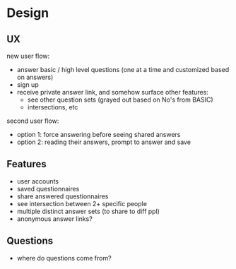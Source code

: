# Design

## UX

new user flow:

- answer basic / high level questions (one at a time and customized based on answers)
- sign up
- receive private answer link, and somehow surface other features:
  - see other question sets (grayed out based on No's from BASIC)
  - intersections, etc

second user flow:

- option 1: force answering before seeing shared answers
- option 2: reading their answers, prompt to answer and save

## Features

- user accounts
- saved questionnaires
- share answered questionnaires
- see intersection between 2+ specific people
- multiple distinct answer sets (to share to diff ppl)
- anonymous answer links?

## Questions

- where do questions come from?
